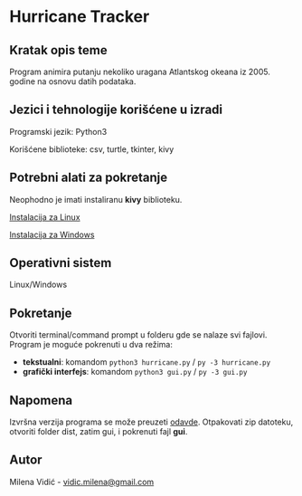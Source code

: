 # Hurricane Tracker

## Kratak opis teme

Program animira putanju nekoliko uragana Atlantskog okeana iz 2005. godine na osnovu datih podataka. 

## Jezici i tehnologije korišćene u izradi

Programski jezik: Python3

Korišćene biblioteke: csv, turtle, tkinter, kivy

## Potrebni alati za pokretanje

Neophodno je imati instaliranu **kivy** biblioteku.

[Instalacija za Linux](https://kivy.org/doc/stable/installation/installation-linux.html)

[Instalacija za Windows](https://kivy.org/doc/stable/installation/installation-windows.html)

## Operativni sistem

Linux/Windows

## Pokretanje

Otvoriti terminal/command prompt u folderu gde se nalaze svi fajlovi.
Program je moguće pokrenuti u dva režima:

* **tekstualni**: komandom `python3 hurricane.py` / `py -3 hurricane.py`
* **grafički interfejs**: komandom `python3 gui.py` / `py -3 gui.py`

## Napomena

Izvršna verzija programa se može preuzeti [odavde](https://drive.google.com/open?id=1rfx-Dd-qeY0fHPiUc29zCEvWjhweq60D).
Otpakovati zip datoteku, otvoriti folder dist, zatim gui, i pokrenuti fajl **gui**.

## Autor

Milena Vidić - vidic.milena@gmail.com
